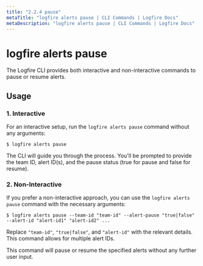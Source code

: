 ```yaml
---
title: "2.2.4 pause"
metaTitle: "logfire alerts pause | CLI Commands | Logfire Docs"
metaDescription: "logfire alerts pause | CLI Commands | Logfire Docs"
---
```


# logfire alerts pause

The Logfire CLI provides both interactive and non-interactive commands to pause or resume alerts.

## Usage

### 1. Interactive

For an interactive setup, run the `logfire alerts pause` command without any arguments:

```terminal
$ logfire alerts pause
```

The CLI will guide you through the process. You'll be prompted to provide the team ID, alert ID(s), and the pause
status (true for pause and false for resume).

### 2. Non-Interactive

If you prefer a non-interactive approach, you can use the `logfire alerts pause` command with the necessary arguments:

```terminal
$ logfire alerts pause --team-id "team-id" --alert-pause "true|false" --alert-id "alert-id1" "alert-id2" ...  
```

Replace `"team-id"`, `"true|false"`, and `"alert-id"` with the relevant details. This command allows for multiple alert
IDs.

This command will pause or resume the specified alerts without any further user input.